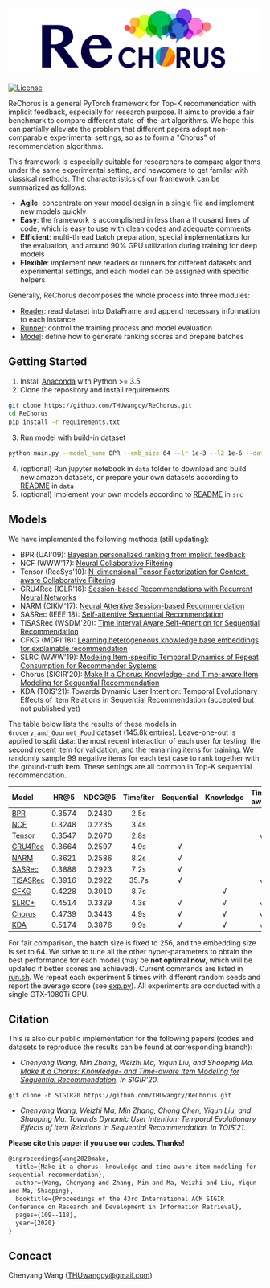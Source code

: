 ![logo](./log/_static/logo.png)
---

[![License](https://img.shields.io/badge/License-MIT-blue.svg)](./LICENSE)

ReChorus is a general PyTorch framework for Top-K recommendation with implicit feedback, especially for research purpose. It aims to provide a fair benchmark to compare different state-of-the-art algorithms. We hope this can partially alleviate the problem that different papers adopt non-comparable experimental settings, so as to form a "Chorus" of recommendation algorithms. 

This framework is especially suitable for researchers to compare algorithms under the same experimental setting, and newcomers to get familar with classical methods. The characteristics of our framework can be summarized as follows:

- **Agile**: concentrate on your model design in a single file and implement new models quickly
- **Easy**: the framework is accomplished in less than a thousand lines of code, which is easy to use with clean codes and adequate comments
- **Efficient**: multi-thread batch preparation, special implementations for the evaluation, and around 90% GPU utilization during training for deep models 
- **Flexible**: implement new readers or runners for different datasets and experimental settings, and each model can be assigned with specific helpers

Generally, ReChorus decomposes the whole process into three modules:

- [Reader](https://github.com/THUwangcy/ReChorus/tree/master/src/helpers/BaseReader.py): read dataset into DataFrame and append necessary information to each instance
- [Runner](https://github.com/THUwangcy/ReChorus/tree/master/src/helpers/BaseRunner.py): control the training process and model evaluation
- [Model](https://github.com/THUwangcy/ReChorus/tree/master/src/models/BaseModel.py): define how to generate ranking scores and prepare batches


## Getting Started

1. Install [Anaconda](https://docs.conda.io/en/latest/miniconda.html) with Python >= 3.5
2. Clone the repository and install requirements

```bash
git clone https://github.com/THUwangcy/ReChorus.git
cd ReChorus
pip install -r requirements.txt
```

3. Run model with build-in dataset

```bash
python main.py --model_name BPR --emb_size 64 --lr 1e-3 --l2 1e-6 --dataset Grocery_and_Gourmet_Food
```

4. (optional) Run jupyter notebook in `data` folder to download and build new amazon datasets, or prepare your own datasets according to [README](https://github.com/THUwangcy/ReChorus/tree/master/data/README.md) in `data`
5. (optional) Implement your own models according to [README](https://github.com/THUwangcy/ReChorus/tree/master/src/README.md) in `src`



## Models

We have implemented the following methods (still updating):

- BPR (UAI'09): [Bayesian personalized ranking from implicit feedback](https://arxiv.org/pdf/1205.2618.pdf?source=post_page)
- NCF (WWW'17): [Neural Collaborative Filtering](https://dl.acm.org/doi/pdf/10.1145/3038912.3052569)
- Tensor (RecSys'10): [N-dimensional Tensor Factorization for Context-aware Collaborative Filtering](https://dl.acm.org/doi/pdf/10.1145/1864708.1864727)
- GRU4Rec (ICLR'16): [Session-based Recommendations with Recurrent Neural Networks](https://arxiv.org/pdf/1511.06939)
- NARM (CIKM'17): [Neural Attentive Session-based Recommendation](https://dl.acm.org/doi/pdf/10.1145/3132847.3132926)
- SASRec (IEEE'18): [Self-attentive Sequential Recommendation](https://arxiv.org/pdf/1808.09781.pdf)
- TiSASRec (WSDM'20): [Time Interval Aware Self-Attention for Sequential Recommendation](https://dl.acm.org/doi/pdf/10.1145/3336191.3371786)
- CFKG (MDPI'18): [Learning heterogeneous knowledge base embeddings for explainable recommendation](https://www.mdpi.com/1999-4893/11/9/137/pdf)
- SLRC (WWW'19): [Modeling Item-specific Temporal Dynamics of Repeat Consumption for Recommender Systems](https://dl.acm.org/doi/pdf/10.1145/3308558.3313594)
- Chorus (SIGIR'20): [Make It a Chorus: Knowledge- and Time-aware Item Modeling for Sequential Recommendation](http://www.thuir.cn/group/~mzhang/publications/SIGIR2020Wangcy.pdf)
- KDA (TOIS'21): Towards Dynamic User Intention: Temporal Evolutionary Effects of Item Relations in Sequential Recommendation (accepted but not published yet)



The table below lists the results of these models in `Grocery_and_Gourmet_Food` dataset (145.8k entries). Leave-one-out is applied to split data: the most recent interaction of each user for testing, the second recent item for validation, and the remaining items for training. We randomly sample 99 negative items for each test case to rank together with the ground-truth item.  These settings are all common in Top-K sequential recommendation.

| Model                                                        |  HR@5  | NDCG@5 | Time/iter |  Sequential  |  Knowledge   |  Time-aware  |
| :----------------------------------------------------------- | :----: | :----: | :-------: | :----------: | :----------: | :----------: |
| [BPR](https://github.com/THUwangcy/ReChorus/tree/master/src/models/BPR.py) | 0.3574 | 0.2480 |   2.5s    |              |              |              |
| [NCF](https://github.com/THUwangcy/ReChorus/tree/master/src/models/NCF.py) | 0.3248 | 0.2235 |   3.4s   |              |              |              |
| [Tensor](https://github.com/THUwangcy/ReChorus/tree/master/src/models/Tensor.py) | 0.3547 | 0.2670 |   2.8s   |              |              | √ |
| [GRU4Rec](https://github.com/THUwangcy/ReChorus/tree/master/src/models/GRU4Rec.py) | 0.3664 | 0.2597 |    4.9s    | √ |              |              |
| [NARM](https://github.com/THUwangcy/ReChorus/tree/master/src/models/NARM.py) | 0.3621 | 0.2586 |    8.2s    | √ |              |              |
| [SASRec](https://github.com/THUwangcy/ReChorus/tree/master/src/models/SASRec.py) | 0.3888 | 0.2923 | 7.2s | √ | | |
| [TiSASRec](https://github.com/THUwangcy/ReChorus/tree/master/src/models/TiSASRec.py) | 0.3916 | 0.2922 | 35.7s | √ | | √ |
| [CFKG](https://github.com/THUwangcy/ReChorus/tree/master/src/models/CFKG.py) | 0.4228 | 0.3010 |    8.7s    |              | √ |              |
| [SLRC+](https://github.com/THUwangcy/ReChorus/tree/master/src/models/SLRCPlus.py) | 0.4514 | 0.3329 |   4.3s   | √ | √ | √ |
| [Chorus](https://github.com/THUwangcy/ReChorus/tree/master/src/models/Chorus.py) | 0.4739 | 0.3443 |   4.9s   | √ | √ | √ |
| [KDA](https://github.com/THUwangcy/ReChorus/tree/master/src/models/KDA.py) | 0.5174 | 0.3876 | 9.9s | √ | √ | √ |

For fair comparison, the batch size is fixed to 256, and the embedding size is set to 64. We strive to tune all the other hyper-parameters to obtain the best performance for each model (may be **not optimal now**, which will be updated if better scores are achieved). Current commands are listed in [run.sh](https://github.com/THUwangcy/ReChorus/tree/master/src/run.sh).  We repeat each experiment 5 times with different random seeds and report the average score (see [exp.py](https://github.com/THUwangcy/ReChorus/tree/master/src/exp.py)). All experiments are conducted with a single GTX-1080Ti GPU.



## Citation

This is also our public implementation for the following papers (codes and datasets to reproduce the results can be found at corresponding branch):

* *Chenyang Wang, Min Zhang, Weizhi Ma, Yiqun Liu, and Shaoping Ma. [Make It a Chorus: Knowledge- and Time-aware Item Modeling for Sequential Recommendation](http://www.thuir.cn/group/~mzhang/publications/SIGIR2020Wangcy.pdf). In SIGIR'20.*

```
git clone -b SIGIR20 https://github.com/THUwangcy/ReChorus.git
```

* *Chenyang Wang, Weizhi Ma, Min Zhang, Chong Chen, Yiqun Liu, and Shaoping Ma. Towards Dynamic User Intention: Temporal Evolutionary Effects of Item Relations in Sequential Recommendation. In TOIS'21.*

**Please cite this paper if you use our codes. Thanks!**

```
@inproceedings{wang2020make,
  title={Make it a chorus: knowledge-and time-aware item modeling for sequential recommendation},
  author={Wang, Chenyang and Zhang, Min and Ma, Weizhi and Liu, Yiqun and Ma, Shaoping},
  booktitle={Proceedings of the 43rd International ACM SIGIR Conference on Research and Development in Information Retrieval},
  pages={109--118},
  year={2020}
}
```

## Concact
Chenyang Wang (THUwangcy@gmail.com)



<!-- MARKDOWN LINKS & IMAGES -->
<!-- https://www.markdownguide.org/basic-syntax/#reference-style-links -->

[contributors-shield]: https://img.shields.io/github/contributors/othneildrew/Best-README-Template.svg?style=flat-square
[contributors-url]: https://github.com/othneildrew/Best-README-Template/graphs/contributors
[forks-shield]: https://img.shields.io/github/forks/othneildrew/Best-README-Template.svg?style=flat-square
[forks-url]: https://github.com/othneildrew/Best-README-Template/network/members
[stars-shield]: https://img.shields.io/github/stars/othneildrew/Best-README-Template.svg?style=flat-square
[stars-url]: https://github.com/othneildrew/Best-README-Template/stargazers
[issues-shield]: https://img.shields.io/github/issues/othneildrew/Best-README-Template.svg?style=flat-square
[issues-url]: https://github.com/othneildrew/Best-README-Template/issues
[license-shield]: https://img.shields.io/github/license/othneildrew/Best-README-Template.svg?style=flat-square
[license-url]: https://github.com/othneildrew/Best-README-Template/blob/master/LICENSE.txt
[linkedin-shield]: https://img.shields.io/badge/-LinkedIn-black.svg?style=flat-square&logo=linkedin&colorB=555
[linkedin-url]: https://linkedin.com/in/othneildrew
[product-screenshot]: images/screenshot.png
